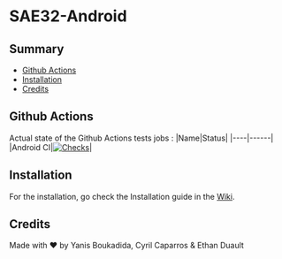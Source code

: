 # SAE32-Android

## Summary

- [Github Actions](#github-actions)
- [Installation](#installation)
- [Credits](#credits)

## Github Actions

Actual state of the Github Actions tests jobs :
|Name|Status|
|----|------|
|Android CI|[![Checks](https://github.com/ethandudu/SAE32-Android/actions/workflows/android.yml/badge.svg?branch=main)](https://github.com/ethandudu/SAE32-Android/actions/workflows/android.yml)|

## Installation
For the installation, go check the Installation guide in the [Wiki](https://github.com/ethandudu/SAE32-API/wiki/Installation).

## Credits

Made with ❤️ by Yanis Boukadida, Cyril Caparros & Ethan Duault
